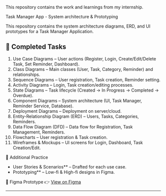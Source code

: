 This repository contains the work and learnings from my internship.  

Task Manager App - System architecture & Prototyping

This repository contains the system architecture diagrams, ERD, and UI prototypes for a Task Manager Application.

## 📌 Completed Tasks

1. Use Case Diagrams – User actions (Register, Login, Create/Edit/Delete Task, Set Reminder, Dashboard).
2. Class Diagrams – Main classes (User, Task, Category, Reminder) and relationships.
3. Sequence Diagrams – User registration, Task creation, Reminder setting.
4. Activity Diagrams – Login, Task creation/editing processes.
5. State Diagrams – Task lifecycle (Created → In Progress → Completed → Overdue).
6. Component Diagrams – System architecture (UI, Task Manager, Reminder Service, Database).
7. Deployment Diagrams – Deployment on server/cloud.
8. Entity-Relationship Diagram (ERD) – Users, Tasks, Categories, Reminders.
9. Data Flow Diagram (DFD) – Data flow for Registration, Task Management, Reminders.
10. Flowcharts – User registration & Task creation.
11. Wireframes & Mockups – UI screens for Login, Dashboard, Task Creation/Edit.

 📝 Additional Practice
- User Stories & Scenarios** – Drafted for each use case.  
- Prototyping** – Low-fi & High-fi designs in Figma.

 🎨 Figma Prototype
👉 [View on Figma]([https://www.figma.com/your-link](https://www.figma.com/proto/ofdSgONuCnHcuNV0y09rUy/prototype?page-id=0%3A1&node-id=177-1116&viewport=562%2C569%2C0.83&t=2k6RN4oDHV0eJioA-1&scaling=scale-down&starting-point-node-id=1%3A2))

---
